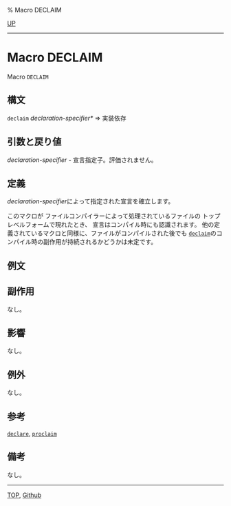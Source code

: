 % Macro DECLAIM

[UP](3.8.html)  

---

# Macro **DECLAIM**


Macro `DECLAIM`


## 構文

`declaim` *declaration-specifier\** => 実装依存


## 引数と戻り値

*declaration-specifier* - 宣言指定子。評価されません。


## 定義

*declaration-specifier*によって指定された宣言を確立します。

このマクロが
ファイルコンパイラーによって処理されているファイルの
トップレベルフォームで現れたとき、 宣言はコンパイル時にも認識されます。
他の定義されているマクロと同様に、ファイルがコンパイルされた後でも
[`declaim`](3.8.declaim.html)のコンパイル時の副作用が持続されるかどうかは未定です。


## 例文

## 副作用

なし。


## 影響

なし。


## 例外

なし。


## 参考

[`declare`](3.8.declare.html),
[`proclaim`](3.8.proclaim.html)


## 備考

なし。


---
[TOP](index.html),  [Github](https://github.com/nptcl/npt-japanese)

